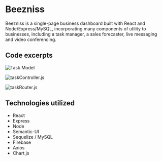 # Beezniss

Beezniss is a single-page business dashboard built with React and Node/Express/MySQL, incorporating many components of utility to businesses, including a task manager, a sales forecaster, live messaging and video conferencing.  

## Code excerpts

![Task Model](https://user-images.githubusercontent.com/34467850/56310826-a275c700-6101-11e9-8aad-a7aa803dc0eb.png)

![taskController.js](https://user-images.githubusercontent.com/34467850/56311125-1f08a580-6102-11e9-9bed-82f3be5e264c.png)

![taskRouter.js](https://user-images.githubusercontent.com/34467850/56311180-40699180-6102-11e9-99ec-899f70595d4e.png)


## Technologies utilized 

* React
* Express
* Node
* Semantic-UI
* Sequelize / MySQL
* Firebase
* Axios
* Chart.js
